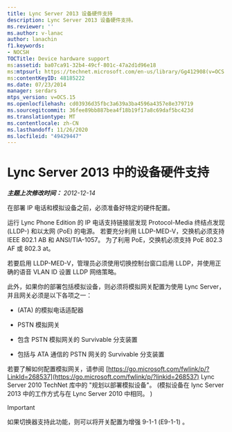 ```yaml
---
title: Lync Server 2013 设备硬件支持
description: Lync Server 2013 设备硬件支持。
ms.reviewer: ''
ms.author: v-lanac
author: lanachin
f1.keywords:
- NOCSH
TOCTitle: Device hardware support
ms:assetid: ba07ca91-32b4-49cf-801c-47a2d1d96e18
ms:mtpsurl: https://technet.microsoft.com/en-us/library/Gg412908(v=OCS.15)
ms:contentKeyID: 48185222
ms.date: 07/23/2014
manager: serdars
mtps_version: v=OCS.15
ms.openlocfilehash: cd03936d35fbc3a639a3ba4596a4357e8e379719
ms.sourcegitcommit: 36fee89bb887bea4f18b19f17a8c69daf5bc423d
ms.translationtype: MT
ms.contentlocale: zh-CN
ms.lasthandoff: 11/26/2020
ms.locfileid: "49429447"
---
```

# <a name="device-hardware-support-in-lync-server-2013"></a>Lync Server 2013 中的设备硬件支持

<div data-xmlns="http://www.w3.org/1999/xhtml">

<div class="topic" data-xmlns="http://www.w3.org/1999/xhtml" data-msxsl="urn:schemas-microsoft-com:xslt" data-cs="https://msdn.microsoft.com/">

<div data-asp="https://msdn2.microsoft.com/asp">



</div>

<div id="mainSection">

<div id="mainBody">

<span> </span>

_**主题上次修改时间：** 2012-12-14_

在部署 IP 电话和模拟设备之前，必须准备好特定的硬件配置。

运行 Lync Phone Edition 的 IP 电话支持链接层发现 Protocol-Media 终结点发现 (LLDP-) 和以太网 (PoE) 的电源。 若要充分利用 LLDP-MED-V，交换机必须支持 IEEE 802.1 AB 和 ANSI/TIA-1057。 为了利用 PoE，交换机必须支持 PoE 802.3 AF 或 802.3 at。

若要启用 LLDP-MED-V，管理员必须使用切换控制台窗口启用 LLDP，并使用正确的语音 VLAN ID 设置 LLDP 网络策略。

此外，如果你的部署包括模拟设备，则必须将模拟网关配置为使用 Lync Server，并且网关必须是以下各项之一：

  -  (ATA) 的模拟电话适配器

  - PSTN 模拟网关

  - 包含 PSTN 模拟网关的 Survivable 分支装置

  - 包括与 ATA 通信的 PSTN 网关的 Survivable 分支装置

若要了解如何配置模拟网关，请参阅 [https://go.microsoft.com/fwlink/p/?LinkId=268537](https://go.microsoft.com/fwlink/p/?linkid=268537) Lync Server 2010 TechNet 库中的 "规划以部署模拟设备"。  (模拟设备在 lync Server 2013 中的工作方式与在 Lync Server 2010 中相同。 ) 

<div>


> [!IMPORTANT]  
> 如果切换器支持此功能，则可以将开关配置为增强 9-1-1 (E9-1-1) 。



</div>

</div>

<span> </span>

</div>

</div>

</div>

